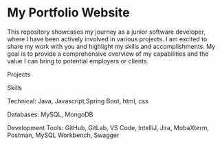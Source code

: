 # My Portfolio Website

This repository showcases my journey as a junior software developer, where I have been actively involved in various projects. I am excited to share my work with you and highlight my skills and accomplishments. My goal is to provide a comprehensive overview of my capabilities and the value I can bring to potential employers or clients.



Projects



Skills


Technical: Java, Javascript,Spring Boot, html, css


Databases: MySQL, MongoDB


Development Tools: GitHub, GitLab, VS Code, IntelliJ, Jira, MobaXterm, Postman, MySQL Workbench, Swagger

